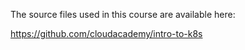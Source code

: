 The source files used in this course are available here:

https://github.com/cloudacademy/intro-to-k8s